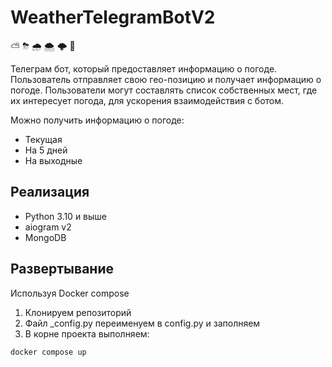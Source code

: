# WeatherTelegramBotV2

⛅  ⛈  🌧  🌨  🌩  💨

Телеграм бот, который предоставляет информацию о погоде. 
Пользователь отправляет свою гео-позицию и получает информацию о погоде.
Пользователи могут составлять список собственных мест, где их интересует погода,
для ускорения взаимодействия с ботом.

Можно получить информацию о погоде:
- Текущая
- На 5 дней
- На выходные

## Реализация
- Python 3.10 и выше
- aiogram v2
- MongoDB

## Развертывание
Используя Docker compose

1. Клонируем репозиторий
2. Файл _config.py переименуем в config.py и заполняем
3. В корне проекта выполняем:
```shell
docker compose up
```
